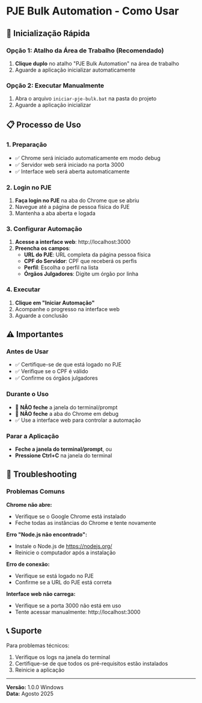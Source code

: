 # PJE Bulk Automation - Como Usar

## 🚀 Inicialização Rápida

### Opção 1: Atalho da Área de Trabalho (Recomendado)

1. **Clique duplo** no atalho "PJE Bulk Automation" na área de trabalho
2. Aguarde a aplicação inicializar automaticamente

### Opção 2: Executar Manualmente

1. Abra o arquivo `iniciar-pje-bulk.bat` na pasta do projeto
2. Aguarde a aplicação inicializar

## 📋 Processo de Uso

### 1. Preparação

- ✅ Chrome será iniciado automaticamente em modo debug
- ✅ Servidor web será iniciado na porta 3000
- ✅ Interface web será aberta automaticamente

### 2. Login no PJE

1. **Faça login no PJE** na aba do Chrome que se abriu
2. Navegue até a página de pessoa física do PJE
3. Mantenha a aba aberta e logada

### 3. Configurar Automação

1. **Acesse a interface web**: http://localhost:3000
2. **Preencha os campos**:
   - **URL do PJE**: URL completa da página pessoa física
   - **CPF do Servidor**: CPF que receberá os perfis
   - **Perfil**: Escolha o perfil na lista
   - **Órgãos Julgadores**: Digite um órgão por linha

### 4. Executar

1. **Clique em "Iniciar Automação"**
2. Acompanhe o progresso na interface web
3. Aguarde a conclusão

## ⚠️ Importantes

### Antes de Usar

- ✅ Certifique-se de que está logado no PJE
- ✅ Verifique se o CPF é válido
- ✅ Confirme os órgãos julgadores

### Durante o Uso

- 🚫 **NÃO feche** a janela do terminal/prompt
- 🚫 **NÃO feche** a aba do Chrome em debug
- ✅ Use a interface web para controlar a automação

### Parar a Aplicação

- **Feche a janela do terminal/prompt**, ou
- **Pressione Ctrl+C** na janela do terminal

## 🔧 Troubleshooting

### Problemas Comuns

**Chrome não abre:**

- Verifique se o Google Chrome está instalado
- Feche todas as instâncias do Chrome e tente novamente

**Erro "Node.js não encontrado":**

- Instale o Node.js de https://nodejs.org/
- Reinicie o computador após a instalação

**Erro de conexão:**

- Verifique se está logado no PJE
- Confirme se a URL do PJE está correta

**Interface web não carrega:**

- Verifique se a porta 3000 não está em uso
- Tente acessar manualmente: http://localhost:3000

## 📞 Suporte

Para problemas técnicos:

1. Verifique os logs na janela do terminal
2. Certifique-se de que todos os pré-requisitos estão instalados
3. Reinicie a aplicação

---

**Versão:** 1.0.0 Windows  
**Data:** Agosto 2025
